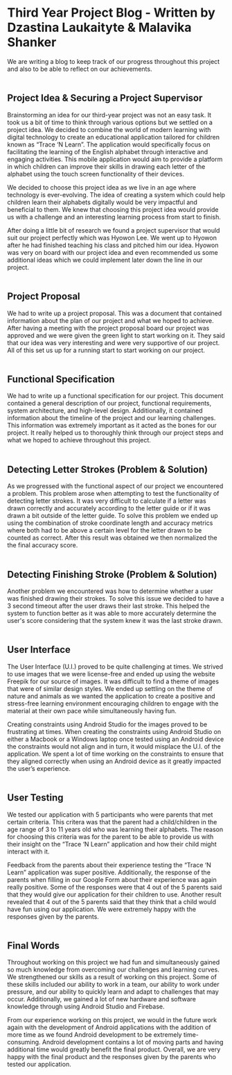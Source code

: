 # Third Year Project Blog - Written by Dzastina Laukaityte & Malavika Shanker
We are writing a blog to keep track of our progress throughout this project and also to be able to reflect on our achievements.
<br><br>
## Project Idea & Securing a Project Supervisor
Brainstorming an idea for our third-year project was not an easy task. It took us a bit of time to think through various options but we settled on a project idea. We decided to combine the world of modern learning with digital technology to create an educational application tailored for children known as “Trace ‘N Learn”. The application would specifically focus on facilitating the learning of the English alphabet through interactive and engaging activities. This mobile application would aim to provide a platform in which children can improve their skills in drawing each letter of the alphabet using the touch screen functionality of their devices. 

We decided to choose this project idea as we live in an age where technology is ever-evolving. The idea of creating a system which could help children learn their alphabets digitally would be very impactful and beneficial to them. We knew that choosing this project idea would provide us with a challenge and an interesting learning process from start to finish.

After doing a little bit of research we found a project supervisor that would suit our project perfectly which was Hyowon Lee. We went up to Hyowon after he had finished teaching his class and pitched him our idea. Hyowon was very on board with our project idea and even recommended us some additional ideas which we could implement later down the line in our project.
<br><br>
## Project Proposal
We had to write up a project proposal. This was a document that contained information about the plan of our project and what we hoped to achieve. After having a meeting with the project proposal board our project was approved and we were given the green light to start working on it. They said that our idea was very interesting and were very supportive of our project. All of this set us up for a running start to start working on our project. 
<br><br>
## Functional Specification
We had to write up a functional specification for our project. This document contained a general description of our project, functional requirements, system architecture, and high-level design. Additionally, it contained information about the timeline of the project and our learning challenges. This information was extremely important as it acted as the bones for our project. It really helped us to thoroughly think through our project steps and what we hoped to achieve throughout this project.
<br><br>
## Detecting Letter Strokes (Problem & Solution)
As we progressed with the functional aspect of our project we encountered a problem. This problem arose when attempting to test the functionality of detecting letter strokes. It was very difficult to calculate if a letter was drawn correctly and accurately according to the	letter guide or if it was drawn a bit outside of the letter guide. To solve this problem we ended up using the combination of stroke coordinate length and accuracy metrics where both had to be above a certain level for the letter drawn to be counted as correct. After this result was obtained we then normalized the the final accuracy score.
<br><br>
## Detecting Finishing Stroke (Problem & Solution) 
Another problem we encountered was how to determine whether a user was finished drawing their strokes. To solve this issue we decided to have a 3 second timeout after the user draws their last stroke. This helped the system to function better as it was able to more accurately determine the user's score considering that the system knew it was the last stroke drawn.
<br><br>
## User Interface
The User Interface (U.I.) proved to be quite challenging at times. We strived to use images that we were license-free and ended up using the website Freepik for our source of images. It was difficult to find a theme of images that were of similar design styles. We ended up settling on the theme of nature and animals as we wanted the application to create a positive and stress-free learning environment encouraging children to engage with the material at their own pace while simultaneously having fun.

Creating constraints using Android Studio for the images proved to be frustrating at times. When creating the constraints using Android Studio on either a Macbook or a Windows laptop once tested using an Android device the constraints would not align and in turn, it would misplace the U.I. of the application. We spent a lot of time working on the constraints to ensure that they aligned correctly when using an Android device as it greatly impacted the user’s experience.
<br><br>
## User Testing
We tested our application with 5 participants who were parents that met certain criteria. This critera was that the parent had a child/children in the age range of 3 to 11 years old who was learning their alphabets. The reason for choosing this criteria was for the parent to be able to provide us with their insight on the “Trace ‘N Learn” application and how their child might interact with it.  

Feedback from the parents about their experience testing the “Trace ‘N Learn” application was super positive. Additionally, the response of the parents when filling in our Google Form about their experience was again really positive. Some of the responses were that 4 out of the 5 parents said that they would give our application for their children to use. Another result revealed that 4 out of the 5 parents said that they think that a child would have fun using our application. We were extremely happy with the responses given by the parents.
<br><br>
## Final Words
Throughout working on this project we had fun and simultaneously gained so much knowledge from overcoming our challenges and learning curves. We strengthened our skills as a result of working on this project. Some of these skills included our ability to work in a team, our ability to work under pressure, and our ability to quickly learn and adapt to challenges that may occur. Additionally, we gained a lot of new hardware and software knowledge through using Android Studio and Firebase.

From our experience working on this project, we would in the future work again with the development of Android applications with the addition of more time as we found Android development to be extremely time-consuming. Android development contains a lot of moving parts and having additional time would greatly benefit the final product. Overall, we are very happy with the final product and the responses given by the parents who tested our application.
